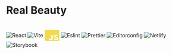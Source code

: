 <h1>Real Beauty</h1>
<div style="display: inline_block"><br>
  <img align="center" alt="React" height="30" width="40" src="https://cdn.jsdelivr.net/gh/devicons/devicon/icons/react/react-original.svg">
   <img align="center" alt="Vite" height="30" width="30"       src="https://camo.githubusercontent.com/61e102d7c605ff91efedb9d7e47c1c4a07cef59d3e1da202fd74f4772122ca4e/68747470733a2f2f766974656a732e6465762f6c6f676f2e737667" />
  <img align="center" alt="Js" height="30" width="40" src="https://raw.githubusercontent.com/devicons/devicon/master/icons/javascript/javascript-plain.svg">
  <img align="center" alt="Eslint" height="30" width="40" src="https://cdn.jsdelivr.net/gh/devicons/devicon/icons/eslint/eslint-original.svg" />
  <img align="center" alt="Prettier" height="30" width="30" src="https://seeklogo.com/images/P/prettier-logo-D5C5197E37-seeklogo.com.png" />
  <img align="center" alt="Editorconfig" height="30" width="40" src="https://seeklogo.com/images/E/editorconfig-logo-1C2E30CF25-seeklogo.com.png" />
  <img align="center" alt="Netlify" height="100" width="100" src="https://download.logo.wine/logo/Netlify/Netlify-Logo.wine.png" />
  <img align="center" alt="Storybook" height="100" width="100" src="https://cdn.jsdelivr.net/gh/devicons/devicon/icons/storybook/storybook-original-wordmark.svg" />
</div>


